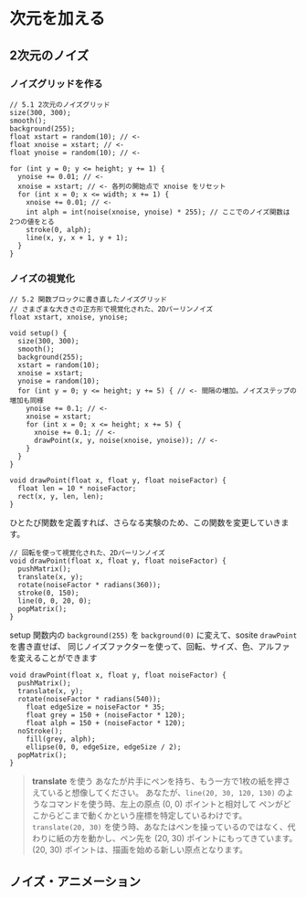 # 次元を加える
## 2次元のノイズ
### ノイズグリッドを作る

```processing
// 5.1 2次元のノイズグリッド
size(300, 300);
smooth();
background(255);
float xstart = random(10); // <-
float xnoise = xstart; // <-
float ynoise = random(10); // <-

for (int y = 0; y <= height; y += 1) {
  ynoise += 0.01; // <-
  xnoise = xstart; // <- 各列の開始点で xnoise をリセット
  for (int x = 0; x <= width; x += 1) {
    xnoise += 0.01; // <-
    int alph = int(noise(xnoise, ynoise) * 255); // ここでのノイズ関数は 2つの値をとる
    stroke(0, alph);
    line(x, y, x + 1, y + 1);
  }
}
```

### ノイズの視覚化

```processing
// 5.2 関数ブロックに書き直したノイズグリッド
// さまざまな大きさの正方形で視覚化された、2Dパーリンノイズ
float xstart, xnoise, ynoise;

void setup() {
  size(300, 300);
  smooth();
  background(255);
  xstart = random(10);
  xnoise = xstart;
  ynoise = random(10);
  for (int y = 0; y <= height; y += 5) { // <- 間隔の増加。ノイズステップの増加も同様
    ynoise += 0.1; // <-
    xnoise = xstart;
    for (int x = 0; x <= height; x += 5) {
      xnoise += 0.1; // <-
      drawPoint(x, y, noise(xnoise, ynoise)); // <-
    }
  }
}

void drawPoint(float x, float y, float noiseFactor) {
  float len = 10 * noiseFactor;
  rect(x, y, len, len);
}
```

ひとたび関数を定義すれば、さらなる実験のため、この関数を変更していきます。

```processing
// 回転を使って視覚化された、2Dパーリンノイズ
void drawPoint(float x, float y, float noiseFactor) {
  pushMatrix();
  translate(x, y);
  rotate(noiseFactor * radians(360));
  stroke(0, 150);
  line(0, 0, 20, 0);
  popMatrix();
}
```

setup 関数内の `background(255)` を `background(0)` に変えて、sosite `drawPoint` を書き直せば、
同じノイズファクターを使って、回転、サイズ、色、アルファを変えることができます

```processing
void drawPoint(float x, float y, float noiseFactor) {
  pushMatrix();
  translate(x, y);
  rotate(noiseFactor * radians(540));
    float edgeSize = noiseFactor * 35;
    float grey = 150 + (noiseFactor * 120);
    float alph = 150 + (noiseFactor * 120);
  noStroke();
    fill(grey, alph);
    ellipse(0, 0, edgeSize, edgeSize / 2);
  popMatrix();
}
```

> __translate__ を使う
> あなたが片手にペンを持ち、もう一方で1枚の紙を押さえていると想像してください。
> あなたが、`line(20, 30, 120, 130)` のようなコマンドを使う時、左上の原点 (0, 0) ポイントと相対して
> ペンがどこからどこまで動くかという座標を特定しているわけです。
> `translate(20, 30)` を使う時、あなたはペンを操っているのではなく、代わりに紙の方を動かし、ペン先を (20, 30) ポイントにもってきています。
> (20, 30) ポイントは、描画を始める新しい原点となります。

## ノイズ・アニメーション
